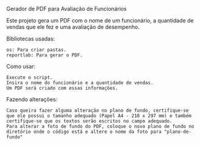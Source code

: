Gerador de PDF para Avaliação de Funcionários

Este projeto gera um PDF com o nome de um funcionário, a quantidade de vendas que ele fez e uma avaliação de desempenho.

Bibliotecas usadas:

    os: Para criar pastas.
    reportlab: Para gerar o PDF.

Como usar:

    Execute o script.
    Insira o nome do funcionário e a quantidade de vendas.
    Um PDF será criado com essas informações.

Fazendo alterações:

    Caso queira fazer alguma alteração no plano de fundo, certifique-se que ele possui o tamanho adequado (Papel A4 - 210 x 297 mm) e também certifique-se que os textos serão escritos no campo adequado.
    Para alterar a foto de fundo do PDF, coloque o novo plano de fundo no diretório onde o código está e altere o nome da foto para "plano-de-fundo"
